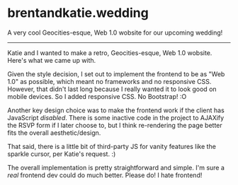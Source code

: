brentandkatie.wedding
=====================

A very cool Geocities-esque, Web 1.0 wobsite for our upcoming wedding!

----------------------------------------------------------------------

Katie and I wanted to make a retro, Geocities-esque, Web 1.0 wobsite.
Here's what we came up with.

Given the style decision, I set out to implement the frontend to be as
"Web 1.0" as possible, which meant no frameworks and no responsive CSS.
However, that didn't last long because I really wanted it to look good
on mobile devices. So I added responsive CSS. No Bootstrap! :O

Another key design choice was to make the frontend work if the client
has JavaScript _disabled_. There is some inactive code in the project
to AJAXify the RSVP form if I later choose to, but I think re-rendering
the page better fits the overall aesthetic/design.

That said, there is a little bit of third-party JS for vanity features
like the sparkle cursor, per Katie's request. :)

The overall implementation is pretty straightforward and simple. I'm sure
a *real* frontend dev could do much better. Please do! I hate frontend!
